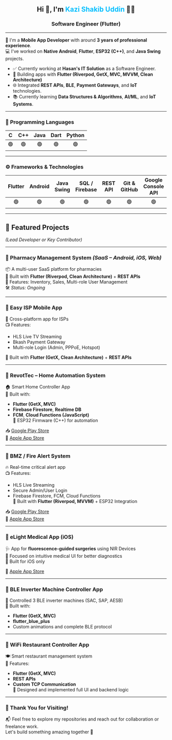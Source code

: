 <h2 align="center">Hi 👋, I'm <span style="color:#00BFFF;">Kazi Shakib Uddin</span> 👨‍💻</h2>
<h3 align="center">Software Engineer (Flutter)</h3>

---

🚀 I'm a **Mobile App Developer** with around **3 years of professional experience**.  
💻 I've worked on **Native Android**, **Flutter**, **ESP32 (C++)**, and **Java Swing** projects.

- ✅ Currently working at **Hasan's IT Solution** as a Software Engineer.  
- 🔧 Building apps with **Flutter (Riverpod, GetX, MVC, MVVM, Clean Architecture)**  
- 🌐 Integrated **REST APIs**, **BLE**, **Payment Gateways**, and **IoT** technologies.  
- 📚 Currently learning **Data Structures & Algorithms**, **AI/ML**, and **IoT Systems**.

---

### 🧠 **Programming Languages**
| C | C++ | Java | Dart | Python |
|:-:|:--:|:----:|:----:|:------:|
🟢 | 🟢 | 🟢 | 🟢 | 🟢

---

### ⚙️ **Frameworks & Technologies**
| Flutter | Android | Java Swing | SQL / Firebase | REST API | Git & GitHub | Google Console API |
|:-------:|:--------:|:----------:|:--------------:|:--------:|:------------:|:------------------:|
🟢       | 🟢        | 🟢          | 🟢              | 🟢        | 🟢            | 🟢

---

## 🚀 **Featured Projects**  
*(Lead Developer or Key Contributor)*

---

### 🔹 Pharmacy Management System *(SaaS – Android, iOS, Web)*
📦 A multi-user SaaS platform for pharmacies  
🔧 Built with **Flutter (Riverpod, Clean Architecture)** + **REST APIs**  
🧰 Features: Inventory, Sales, Multi-role User Management  
🛠️ *Status: Ongoing*

---

### 🔹 Easy ISP Mobile App
📡 Cross-platform app for ISPs  
📺 Features:
- HLS Live TV Streaming  
- Bkash Payment Gateway  
- Multi-role Login (Admin, PPPoE, Hotspot)  

🔧 Built with **Flutter (GetX, Clean Architecture)** + **REST APIs**

---

### 🔹 RevotTec – Home Automation System  
🏠 Smart Home Controller App  
📲 Built with:
- **Flutter (GetX, MVC)**  
- **Firebase Firestore**, **Realtime DB**  
- **FCM**, **Cloud Functions (JavaScript)**  
🔌 ESP32 Firmware (C++) for automation

📥 [Google Play Store](https://play.google.com/store/apps/details?id=at.gmbh.revotec&hl=en)  
📱 [Apple App Store](https://apps.apple.com/lu/app/revotec/id6744385835)

---

### 🔹 BMZ / Fire Alert System  
🔥 Real-time critical alert app  
📺 Features:
- HLS Live Streaming  
- Secure Admin/User Login  
- Firebase Firestore, FCM, Cloud Functions  
🔧 Built with **Flutter (Riverpod, MVVM)** + ESP32 Integration

📥 [Google Play Store](https://play.google.com/store/apps/details?id=at.salzachsonne.bmzlink&hl=en)  
📱 [Apple App Store](https://apps.apple.com/us/app/bmz-link/id6670425281?uo=2)

---

### 🔹 eLight Medical App (iOS)  
🩺 App for **fluorescence-guided surgeries** using NIR Devices  
🎯 Focused on intuitive medical UI for better diagnostics  
📱 Built for iOS only

📱 [Apple App Store](https://apps.apple.com/ng/app/elighticg/id6456452214)

---

### 🔹 BLE Inverter Machine Controller App  
🔌 Controlled 3 BLE inverter machines (SAC, SAP, AESB)  
🔧 Built with:
- **Flutter (GetX, MVC)**  
- **flutter_blue_plus**  
- Custom animations and complete BLE protocol

---

### 🔹 WiFi Restaurant Controller App  
🍽️ Smart restaurant management system  
🔗 Features:
- **Flutter (GetX, MVC)**  
- **REST APIs**  
- **Custom TCP Communication**  
🧩 Designed and implemented full UI and backend logic

---

### 🙏 Thank You for Visiting!

📬 Feel free to explore my repositories and reach out for collaboration or freelance work.  
Let's build something amazing together 🚀
